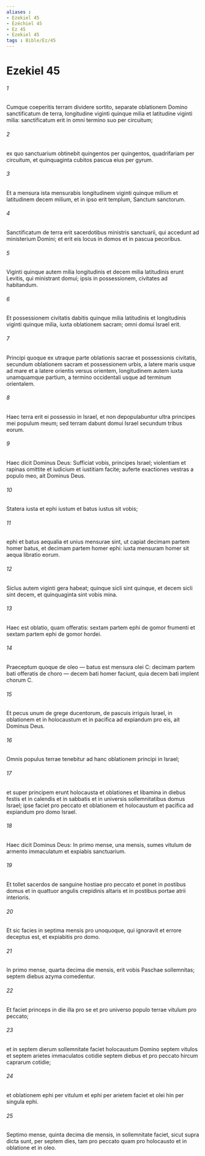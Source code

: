 ```yaml
---
aliases : 
- Ezekiel 45
- Ézéchiel 45
- Ez 45
- Ezekiel 45
tags : Bible/Ez/45
---
```


# Ezekiel 45

###### 1
Cumque coeperitis terram dividere sortito, separate oblationem Domino sanctificatum de terra, longitudine viginti quinque milia et latitudine viginti milia: sanctificatum erit in omni termino suo per circuitum; 
###### 2
ex quo sanctuarium obtinebit quingentos per quingentos, quadrifariam per circuitum, et quinquaginta cubitos pascua eius per gyrum. 
###### 3
Et a mensura ista mensurabis longitudinem viginti quinque milium et latitudinem decem milium, et in ipso erit templum, Sanctum sanctorum. 
###### 4
Sanctificatum de terra erit sacerdotibus ministris sanctuarii, qui accedunt ad ministerium Domini; et erit eis locus in domos et in pascua pecoribus. 
###### 5
Viginti quinque autem milia longitudinis et decem milia latitudinis erunt Levitis, qui ministrant domui; ipsis in possessionem, civitates ad habitandum. 
###### 6
Et possessionem civitatis dabitis quinque milia latitudinis et longitudinis viginti quinque milia, iuxta oblationem sacram; omni domui Israel erit.
###### 7
Principi quoque ex utraque parte oblationis sacrae et possessionis civitatis, secundum oblationem sacram et possessionem urbis, a latere maris usque ad mare et a latere orientis versus orientem, longitudinem autem iuxta unamquamque partium, a termino occidentali usque ad terminum orientalem. 
###### 8
Haec terra erit ei possessio in Israel, et non depopulabuntur ultra principes mei populum meum; sed terram dabunt domui Israel secundum tribus eorum.
###### 9
Haec dicit Dominus Deus: Sufficiat vobis, principes Israel; violentiam et rapinas omittite et iudicium et iustitiam facite; auferte exactiones vestras a populo meo, ait Dominus Deus. 
###### 10
Statera iusta et ephi iustum et batus iustus sit vobis; 
###### 11
ephi et batus aequalia et unius mensurae sint, ut capiat decimam partem homer batus, et decimam partem homer ephi: iuxta mensuram homer sit aequa libratio eorum. 
###### 12
Siclus autem viginti gera habeat; quinque sicli sint quinque, et decem sicli sint decem, et quinquaginta sint vobis mina.
###### 13
Haec est oblatio, quam offeratis: sextam partem ephi de gomor frumenti et sextam partem ephi de gomor hordei. 
###### 14
Praeceptum quoque de oleo — batus est mensura olei C: decimam partem bati offeratis de choro — decem bati homer faciunt, quia decem bati implent chorum C. 
###### 15
Et pecus unum de grege ducentorum, de pascuis irriguis Israel, in oblationem et in holocaustum et in pacifica ad expiandum pro eis, ait Dominus Deus. 
###### 16
Omnis populus terrae tenebitur ad hanc oblationem principi in Israel; 
###### 17
et super principem erunt holocausta et oblationes et libamina in diebus festis et in calendis et in sabbatis et in universis sollemnitatibus domus Israel; ipse faciet pro peccato et oblationem et holocaustum et pacifica ad expiandum pro domo Israel.
###### 18
Haec dicit Dominus Deus: In primo mense, una mensis, sumes vitulum de armento immaculatum et expiabis sanctuarium. 
###### 19
Et tollet sacerdos de sanguine hostiae pro peccato et ponet in postibus domus et in quattuor angulis crepidinis altaris et in postibus portae atrii interioris. 
###### 20
Et sic facies in septima mensis pro unoquoque, qui ignoravit et errore deceptus est, et expiabitis pro domo. 
###### 21
In primo mense, quarta decima die mensis, erit vobis Paschae sollemnitas; septem diebus azyma comedentur. 
###### 22
Et faciet princeps in die illa pro se et pro universo populo terrae vitulum pro peccato; 
###### 23
et in septem dierum sollemnitate faciet holocaustum Domino septem vitulos et septem arietes immaculatos cotidie septem diebus et pro peccato hircum caprarum cotidie; 
###### 24
et oblationem ephi per vitulum et ephi per arietem faciet et olei hin per singula ephi.
###### 25
Septimo mense, quinta decima die mensis, in sollemnitate faciet, sicut supra dicta sunt, per septem dies, tam pro peccato quam pro holocausto et in oblatione et in oleo.
